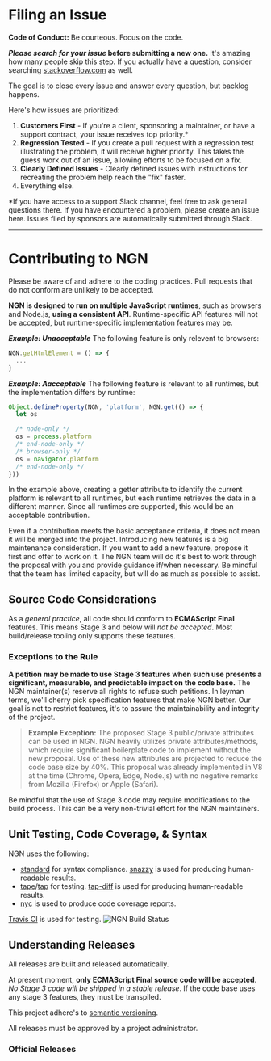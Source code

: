 # Filing an Issue

**Code of Conduct:** Be courteous. Focus on the code.

**_Please search for your issue_ before submitting a new one.** It's amazing how many people skip this step. If you actually have a question, consider searching [stackoverflow.com](https://stackoverflow.com) as well.

The goal is to close every issue and answer every question, but backlog happens. 

Here's how issues are prioritized:

1. **Customers First** - If you're a client, sponsoring a maintainer, or have a support contract, your issue receives top priority.*
1. **Regression Tested** - If you create a pull request with a regression test illustrating the problem, it will receive higher priority. This takes the guess work out of an issue, allowing efforts to be focused on a fix.
1. **Clearly Defined Issues** - Clearly defined issues with instructions for recreating the problem help reach the "fix" faster.
1. Everything else.

*If you have access to a support Slack channel, feel free to ask general questions there. If you have encountered a problem, please create an issue here. Issues filed by sponsors are automatically submitted through Slack.

---

# Contributing to NGN

Please be aware of and adhere to the coding practices. Pull requests that do not conform are unlikely to be accepted.

**NGN is designed to run on multiple JavaScript runtimes**, such as browsers and Node.js, **using a consistent API**. Runtime-specific API features will not be accepted, but runtime-specific implementation features may be.

**_Example: Unacceptable_**
The following feature is only relevent to browsers:

```javascript
NGN.getHtmlElement = () => {
  ...
}
```

**_Example: Aacceptable_**
The following feature is relevant to all runtimes, but the implementation differs by runtime:

```javascript
Object.defineProperty(NGN, 'platform', NGN.get(() => {
  let os

  /* node-only */
  os = process.platform
  /* end-node-only */
  /* browser-only */
  os = navigator.platform
  /* end-node-only */
}))
```

In the example above, creating a getter attribute to identify the current platform is relevant to all runtimes, but each runtime retrieves the data in a different manner. Since all runtimes are supported, this would be an acceptable contribution.

Even if a contribution meets the basic acceptance criteria, it does not mean it will be merged into the project. Introducing new features is a big maintenance consideration. If you want to add a new feature, propose it first and offer to work on it. The NGN team will do it's best to work through the proposal with you and provide guidance if/when necessary. Be mindful that the team has limited capacity, but will do as much as possible to assist.

## Source Code Considerations

As a _general practice_, all code should conform to **ECMAScript Final** features. This means Stage 3 and below will _not be accepted_. Most build/release tooling only supports these features. 

### Exceptions to the Rule

**A petition may be made to use Stage 3 features when such use presents a significant, measurable, and predictable impact on the code base.** The NGN maintainer(s) reserve all rights to refuse such petitions. In leyman terms, we'll cherry pick specification features that make NGN better. Our goal is not to restrict features, it's to assure the maintainability and integrity of the project.

> **Example Exception:**
> The proposed Stage 3 public/private attributes can be used in NGN. NGN heavily utilizes private attributes/methods, which require significant boilerplate code to implement without the new proposal. Use of these new attributes are projected to reduce the code base size by 40%. This proposal was already implemented in V8 at the time (Chrome, Opera, Edge, Node.js) with no negative remarks from Mozilla (Firefox) or Apple (Safari).

Be mindful that the use of Stage 3 code may require modifications to the build process. This can be a very non-trivial effort for the NGN maintainers.

## Unit Testing, Code Coverage, & Syntax

NGN uses the following:

- [standard](https://standardjs.com) for syntax compliance. [snazzy](https://github.com/standard/snazzy) is used for producing human-readable results.
- [tape](https://github.com/substack/tape)/[tap](https://en.wikipedia.org/wiki/Test_Anything_Protocol) for testing. [tap-diff](https://github.com/axross/tap-diff) is used for producing human-readable results.
- [nyc](https://github.com/istanbuljs/nyc) is used to produce code coverage reports.

[Travis CI](https://travis-ci.org/ngnjs/NGN) is used for testing. ![NGN Build Status](https://travis-ci.org/ngnjs/NGN.svg?branch=master)

## Understanding Releases

All releases are built and released automatically.

At present moment, **only ECMAScript Final source code will be accepted**. _No Stage 3 code will be shipped in a stable release_. If the code base uses any stage 3 features, they must be transpiled.

This project adhere's to [semantic versioning](https://semver.org/).

All releases must be approved by a project administrator.

### Official Releases

